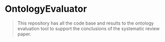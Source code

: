 # OntologyEvaluator
> This repository has all the code base and results to the ontology evaluation tool to support the conclusions of the systematic review paper.
